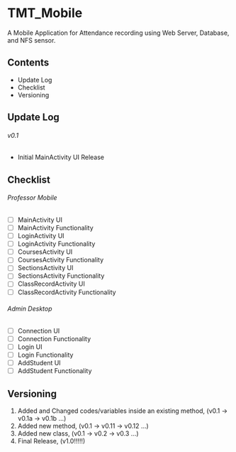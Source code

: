 # TMT_Mobile
A Mobile Application for Attendance recording using Web Server, Database, and NFS sensor.
## Contents
- Update Log
- Checklist
- Versioning
## Update Log
###### v0.1
- Initial MainActivity UI Release
## Checklist
###### Professor Mobile 
- [ ] MainActivity UI
- [ ] MainActivity Functionality
- [ ] LoginActivity UI
- [ ] LoginActivity Functionality
- [ ] CoursesActivity UI
- [ ] CoursesActivity Functionality
- [ ] SectionsActivity UI
- [ ] SectionsActivity Functionality
- [ ] ClassRecordActivity UI
- [ ] ClassRecordActivity Functionality
###### Admin Desktop
- [ ] Connection UI
- [ ] Connection Functionality
- [ ] Login UI
- [ ] Login Functionality
- [ ] AddStudent UI
- [ ] AddStudent Functionality
## Versioning
1. Added and Changed codes/variables inside an existing method, (v0.1 -> v0.1a -> v0.1b ...)
2. Added new method, (v0.1 -> v0.11 -> v0.12 ...)
3. Added new class, (v0.1 -> v0.2 -> v0.3 ...)
4. Final Release, (v1.0!!!!!)

